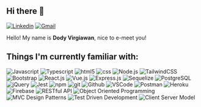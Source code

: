 ## Hi there 👋

[![Linkedin](https://img.shields.io/badge/-LinkedIn-blue?style=flat&logo=Linkedin&logoColor=white)](https://www.linkedin.com/in/dodyvirgiawan/)
[![Gmail](https://img.shields.io/badge/-Gmail-c14438?style=flat&logo=Gmail&logoColor=white)](mailto:dody.virgiawan97@gmail.com)

Hello! My name is **Dody Virgiawan**, nice to e-meet you!

## Things I'm currently familiar with:
<p>
  <img alt="Javascript" src="https://img.shields.io/badge/-Javascript-efd81d?style=flat-square&logo=Javascript&logoColor=black" />
  <img alt="Typescript" src="https://img.shields.io/badge/-Typescript-2f74c0?style=flat-square&logo=Typescript&logoColor=white" />
  <img alt="html5" src="https://img.shields.io/badge/-HTML-E34F26?style=flat-square&logo=html5&logoColor=white" />
  <img alt="css" src="https://img.shields.io/badge/-CSS-254bdd?style=flat-square&logo=css3&logoColor=white" />
  <img alt="Node.js" src="https://img.shields.io/badge/-Node.js-43853d?style=flat-square&logo=Node.js&logoColor=white" />
  <img alt="TailwindCSS" src="https://img.shields.io/badge/-TailwindCSS-06b6d4?style=flat-square&logo=TailwindCSS&logoColor=white" />
  <img alt="Bootstrap" src="https://img.shields.io/badge/-Bootstrap-7710f1?style=flat-square&logo=Bootstrap&logoColor=white" />
  <img alt="React.js" src="https://img.shields.io/badge/-React.js-20232a?style=flat-square&logo=React" />
  <img alt="Vue.js" src="https://img.shields.io/badge/-Vue.js-33475b?style=flat-square&logo=Vue.js" />
  <img alt="Express.js" src="https://img.shields.io/badge/-Express.js-ffffff?style=flat-square&logo=Express&logoColor=black" />
  <img alt="Sequelize" src="https://img.shields.io/badge/-Sequelize-03afef?style=flat-square&logo=Sequelize&logoColor=white" />
  <img alt="PostgreSQL" src="https://img.shields.io/badge/-PostgreSQL-336791?style=flat-square&logo=PostgreSQL&logoColor=white" />
  <img alt="jQuery" src="https://img.shields.io/badge/-jQuery-0865a6?style=flat-square&logo=jQuery&logoColor=white" />
  <img alt="Jest" src="https://img.shields.io/badge/-Jest-15c213?style=flat-square&logo=jest&logoColor=white" />
  <img alt="npm" src="https://img.shields.io/badge/-NPM-CB3837?style=flat-square&logo=npm&logoColor=white" />
  <img alt="git" src="https://img.shields.io/badge/-Git-F05032?style=flat-square&logo=git&logoColor=white" />
  <img alt="Github" src="https://img.shields.io/badge/-Github-000000?style=flat-square&logo=github&logoColor=white" />
  <img alt="VSCode" src="https://img.shields.io/badge/-Visual Studio Code-2389cb?style=flat-square&logo=visualstudiocode" />
  <img alt="Postman" src="https://img.shields.io/badge/-Postman-f76935?style=flat-square&logo=postman&logoColor=white" />
  <img alt="Heroku" src="https://img.shields.io/badge/-Heroku-430098?style=flat-square&logo=heroku&logoColor=white" />
  <img alt="Firebase" src="https://img.shields.io/badge/-Firebase-ffcb2b?style=flat-square&logo=firebase&logoColor=black" />
  <img alt="RESTful API" src="https://img.shields.io/badge/-REST API-212529?style=flat-square&logo=rest&logoColor=white" />
  <img alt="Object Oriented Programming" src="https://img.shields.io/badge/-Object Oriented Programming-212529?style=flat-square&logo=OOP&logoColor=white" />
  <img alt="MVC Design Patterns" src="https://img.shields.io/badge/-MVC Design Patterns-212529?style=flat-square&logo=MVC&logoColor=white" />
  <img alt="Test Driven Development" src="https://img.shields.io/badge/-Test Driven Development-212529?style=flat-square&logo=MVC&logoColor=white" />
  <img alt="Client Server Model" src="https://img.shields.io/badge/-Client Server Model-212529?style=flat-square&logo=MVC&logoColor=white" />
</p>

